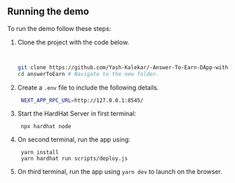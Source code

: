 ## Running the demo

To run the demo follow these steps:

1. Clone the project with the code below.

   ```sh


   git clone https://github.com/Yash-Kalekar/-Answer-To-Earn-DApp-with-NextJs-TypeScript-Tailwind-CSS-and-Solidity.git
   cd answerToEarn # Navigate to the new folder.
   ```

2. Create a `.env` file to include the following details.
   ```sh
    NEXT_APP_RPC_URL=http://127.0.0.1:8545/
   ```
3. Start the HardHat Server in first terminal:
   ```
    npx hardhat node
   ```
3. On second terminal, run the app using:
   ```
    yarn install
    yarn hardhat run scripts/deploy.js
   ```

4. On third terminal, run the app using `yarn dev` to launch on the browser.
   <br/>
